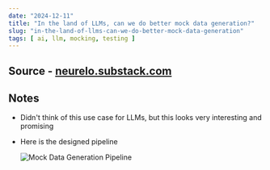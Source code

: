 ```yaml
---
date: "2024-12-11"
title: "In the land of LLMs, can we do better mock data generation?"
slug: "in-the-land-of-llms-can-we-do-better-mock-data-generation"
tags: [ ai, llm, mocking, testing ]
---
```




## Source - [neurelo.substack.com][1]

## Notes
* Didn't think of this use case for LLMs, but this looks very interesting and promising
* Here is the designed pipeline

  ![Mock Data Generation Pipeline][2]


  [1]: https://neurelo.substack.com/p/in-the-land-of-llms-can-we-do-better
  [2]: https://substackcdn.com/image/fetch/w_1456,c_limit,f_webp,q_auto:good,fl_progressive:steep/https%3A%2F%2Fsubstack-post-media.s3.amazonaws.com%2Fpublic%2Fimages%2F2b23ad2a-afab-4773-9e5c-6e913227d776_1999x1652.png
